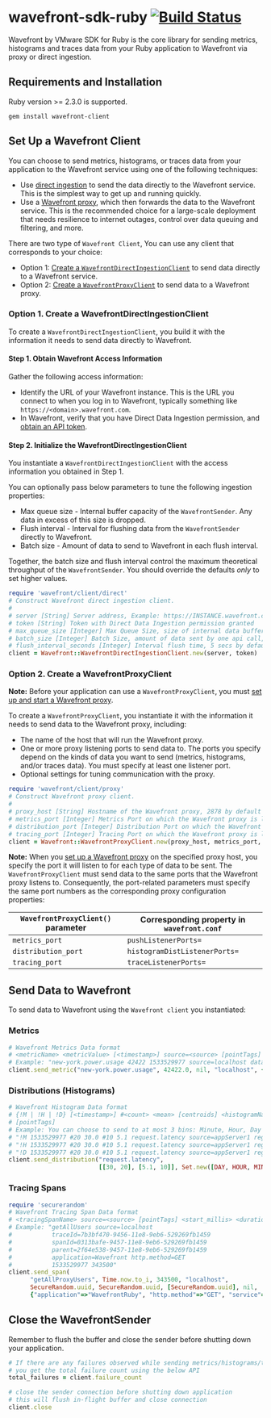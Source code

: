 # wavefront-sdk-ruby  [![Build Status](https://travis-ci.com/wavefrontHQ/wavefront-sdk-ruby.svg?branch=master)](https://travis-ci.com/wavefrontHQ/wavefront-sdk-ruby)

Wavefront by VMware SDK for Ruby is the core library for sending metrics, histograms and traces data from your Ruby application to Wavefront via proxy or direct ingestion.

## Requirements and Installation
Ruby version >= 2.3.0 is supported.

```
gem install wavefront-client
```

## Set Up a Wavefront Client
You can choose to send metrics, histograms, or traces data from your application to the Wavefront service using one of the following techniques:
* Use [direct ingestion](https://docs.wavefront.com/direct_ingestion.html) to send the data directly to the Wavefront service. This is the simplest way to get up and running quickly.
* Use a [Wavefront proxy](https://docs.wavefront.com/proxies.html), which then forwards the data to the Wavefront service. This is the recommended choice for a large-scale deployment that needs resilience to internet outages, control over data queuing and filtering, and more.

There are two type of `Wavefront Client`, You can use any client that corresponds to your choice:
* Option 1: [Create a `WavefrontDirectIngestionClient`](#option-1-create-a-wavefrontdirectingestionclient) to send data directly to a Wavefront service.
* Option 2: [Create a `WavefrontProxyClient`](#option-2-create-a-wavefrontproxyclient) to send data to a Wavefront proxy.

### Option 1. Create a WavefrontDirectIngestionClient
To create a `WavefrontDirectIngestionClient`, you build it with the information it needs to send data directly to Wavefront.

#### Step 1. Obtain Wavefront Access Information
Gather the following access information:

* Identify the URL of your Wavefront instance. This is the URL you connect to when you log in to Wavefront, typically something like `https://<domain>.wavefront.com`.
* In Wavefront, verify that you have Direct Data Ingestion permission, and [obtain an API token](http://docs.wavefront.com/wavefront_api.html#generating-an-api-token).

#### Step 2. Initialize the WavefrontDirectIngestionClient
You instantiate a `WavefrontDirectIngestionClient` with the access information you obtained in Step 1.

You can optionally pass below parameters to tune the following ingestion properties:

* Max queue size - Internal buffer capacity of the `WavefrontSender`. Any data in excess of this size is dropped.
* Flush interval - Interval for flushing data from the `WavefrontSender` directly to Wavefront.
* Batch size - Amount of data to send to Wavefront in each flush interval.

Together, the batch size and flush interval control the maximum theoretical throughput of the `WavefrontSender`. You should override the defaults _only_ to set higher values.

```ruby
require 'wavefront/client/direct'
# Construct Wavefront direct ingestion client.
#
# server [String] Server address, Example: https://INSTANCE.wavefront.com
# token [String] Token with Direct Data Ingestion permission granted
# max_queue_size [Integer] Max Queue Size, size of internal data buffer for each data type, 50000 by default.
# batch_size [Integer] Batch Size, amount of data sent by one api call, 10000 by default
# flush_interval_seconds [Integer] Interval flush time, 5 secs by default
client = Wavefront::WavefrontDirectIngestionClient.new(server, token)

 ```

### Option 2. Create a WavefrontProxyClient

**Note:** Before your application can use a `WavefrontProxyClient`, you must [set up and start a Wavefront proxy](https://github.com/wavefrontHQ/java/tree/master/proxy#set-up-a-wavefront-proxy).

To create a `WavefrontProxyClient`, you instantiate it with the information it needs to send data to the Wavefront proxy, including:

* The name of the host that will run the Wavefront proxy.
* One or more proxy listening ports to send data to. The ports you specify depend on the kinds of data you want to send (metrics, histograms, and/or traces data). You must specify at least one listener port.
* Optional settings for tuning communication with the proxy.


```ruby
require 'wavefront/client/proxy'
# Construct Wavefront proxy client.
#
# proxy_host [String] Hostname of the Wavefront proxy, 2878 by default
# metrics_port [Integer] Metrics Port on which the Wavefront proxy is listening on
# distribution_port [Integer] Distribution Port on which the Wavefront proxy is listening on
# tracing_port [Integer] Tracing Port on which the Wavefront proxy is listening on
client = Wavefront::WavefrontProxyClient.new(proxy_host, metrics_port, distribution_port, tracing_port)

 ```
 **Note:** When you [set up a Wavefront proxy](https://github.com/wavefrontHQ/java/tree/master/proxy#set-up-a-wavefront-proxy) on the specified proxy host, you specify the port it will listen to for each type of data to be sent. The `WavefrontProxyClient` must send data to the same ports that the Wavefront proxy listens to. Consequently, the port-related parameters must specify the same port numbers as the corresponding proxy configuration properties: 

| `WavefrontProxyClient()` parameter | Corresponding property in `wavefront.conf` |
| ----- | -------- |
| `metrics_port` | `pushListenerPorts=` |
| `distribution_port` | `histogramDistListenerPorts=` |
| `tracing_port` | `traceListenerPorts=` |

## Send Data to Wavefront

 To send data to Wavefront using the `Wavefront client` you instantiated:

### Metrics

 ```ruby
# Wavefront Metrics Data format
# <metricName> <metricValue> [<timestamp>] source=<source> [pointTags]
# Example: "new-york.power.usage 42422 1533529977 source=localhost datacenter=dc1"
client.send_metric("new-york.power.usage", 42422.0, nil, "localhost", {"datacenter"=>"dc1"})
```

### Distributions (Histograms)

```ruby
# Wavefront Histogram Data format
# {!M | !H | !D} [<timestamp>] #<count> <mean> [centroids] <histogramName> source=<source>
# [pointTags]
# Example: You can choose to send to at most 3 bins: Minute, Hour, Day
# "!M 1533529977 #20 30.0 #10 5.1 request.latency source=appServer1 region=us-west"
# "!H 1533529977 #20 30.0 #10 5.1 request.latency source=appServer1 region=us-west"
# "!D 1533529977 #20 30.0 #10 5.1 request.latency source=appServer1 region=us-west"
client.send_distribution("request.latency",
                         [[30, 20], [5.1, 10]], Set.new([DAY, HOUR, MINUTE]), nil, "appServer1", {"region"=>"us-west"})
```

### Tracing Spans

```ruby
require 'securerandom'
# Wavefront Tracing Span Data format
# <tracingSpanName> source=<source> [pointTags] <start_millis> <duration_milliseconds>
# Example: "getAllUsers source=localhost
#           traceId=7b3bf470-9456-11e8-9eb6-529269fb1459
#           spanId=0313bafe-9457-11e8-9eb6-529269fb1459
#           parent=2f64e538-9457-11e8-9eb6-529269fb1459
#           application=Wavefront http.method=GET
#           1533529977 343500"
client.send_span(
      "getAllProxyUsers", Time.now.to_i, 343500, "localhost",
      SecureRandom.uuid, SecureRandom.uuid, [SecureRandom.uuid], nil,
      {"application"=>"WavefrontRuby", "http.method"=>"GET", "service"=>"TestRuby"}, nil)
```

## Close the WavefrontSender
Remember to flush the buffer and close the sender before shutting down your application.
```ruby
# If there are any failures observed while sending metrics/histograms/tracing-spans above,
# you get the total failure count using the below API
total_failures = client.failure_count

# close the sender connection before shutting down application
# this will flush in-flight buffer and close connection
client.close
```

